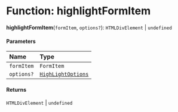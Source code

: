 # Function: highlightFormItem

**highlightFormItem**(`formItem`, `options?`): `HTMLDivElement` | `undefined`

#### Parameters

| Name | Type |
| :------ | :------ |
| `formItem` | `FormItem` |
| `options?` | [`HighLightOptions`](/en/auto-docs/fixed-layout-editor/interfaces/HighLightOptions.md) |

#### Returns

`HTMLDivElement` | `undefined`
